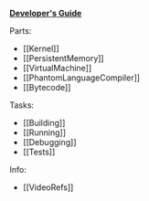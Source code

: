 **[Developer's Guide](https://phantomdox.readthedocs.io/en/latest/)**

Parts:
* [[Kernel]]
* [[PersistentMemory]]
* [[VirtualMachine]]
* [[PhantomLanguageCompiler]]
* [[Bytecode]]

Tasks:
* [[Building]]
* [[Running]]
* [[Debugging]]
* [[Tests]]

Info:
* [[VideoRefs]]
